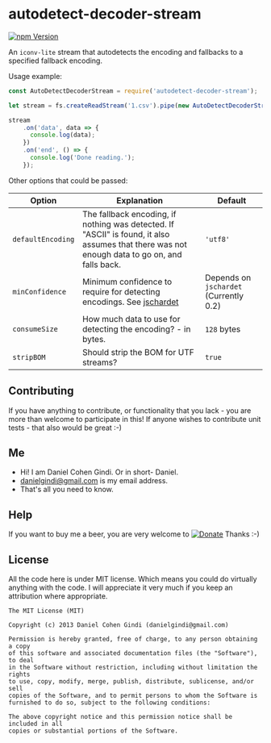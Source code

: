 # autodetect-decoder-stream

[![npm Version](https://badge.fury.io/js/autodetect-decoder-stream.png)](https://npmjs.org/package/autodetect-decoder-stream)

An `iconv-lite` stream that autodetects the encoding and fallbacks to a specified fallback encoding.


Usage example:

```javascript
const AutoDetectDecoderStream = require('autodetect-decoder-stream');

let stream = fs.createReadStream('1.csv').pipe(new AutoDetectDecoderStream({ defaultEncoding: '1255' }));

stream
    .on('data', data => {
      console.log(data);
    })
    .on('end', () => {
      console.log('Done reading.');
    });

```

Other options that could be passed:

Option | Explanation | Default
---- | ------------ | ------
  `defaultEncoding` | The fallback encoding, if nothing was detected. If "ASCII" is found, it also assumes that there was not enough data to go on, and falls back. | `'utf8'`
  `minConfidence` | Minimum confidence to require for detecting encodings. See [jschardet](https://github.com/aadsm/jschardet) | Depends on `jschardet` (Currently 0.2)
  `consumeSize` | How much data to use for detecting the encoding? - in bytes. | `128` bytes
  `stripBOM` | Should strip the BOM for UTF streams? | `true`


## Contributing

If you have anything to contribute, or functionality that you lack - you are more than welcome to participate in this!
If anyone wishes to contribute unit tests - that also would be great :-)

## Me
* Hi! I am Daniel Cohen Gindi. Or in short- Daniel.
* danielgindi@gmail.com is my email address.
* That's all you need to know.

## Help

If you want to buy me a beer, you are very welcome to
[![Donate](https://www.paypalobjects.com/en_US/i/btn/btn_donate_LG.gif)](https://www.paypal.com/cgi-bin/webscr?cmd=_s-xclick&hosted_button_id=G6CELS3E997ZE)
 Thanks :-)

## License

All the code here is under MIT license. Which means you could do virtually anything with the code.
I will appreciate it very much if you keep an attribution where appropriate.

    The MIT License (MIT)

    Copyright (c) 2013 Daniel Cohen Gindi (danielgindi@gmail.com)

    Permission is hereby granted, free of charge, to any person obtaining a copy
    of this software and associated documentation files (the "Software"), to deal
    in the Software without restriction, including without limitation the rights
    to use, copy, modify, merge, publish, distribute, sublicense, and/or sell
    copies of the Software, and to permit persons to whom the Software is
    furnished to do so, subject to the following conditions:

    The above copyright notice and this permission notice shall be included in all
    copies or substantial portions of the Software.
